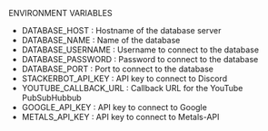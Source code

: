 ENVIRONMENT VARIABLES

- DATABASE_HOST        : Hostname of the database server
- DATABASE_NAME        : Name of the database
- DATABASE_USERNAME    : Username to connect to the database
- DATABASE_PASSWORD    : Password to connect to the database
- DATABASE_PORT        : Port to connect to the database
- STACKERBOT_API_KEY   : API key to connect to Discord
- YOUTUBE_CALLBACK_URL : Callback URL for the YouTube PubSubHubbub
- GOOGLE_API_KEY       : API key to connect to Google
- METALS_API_KEY       : API key to connect to Metals-API
